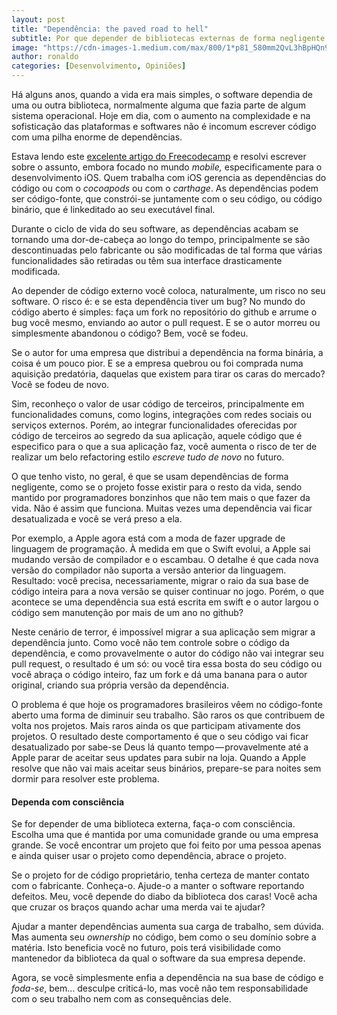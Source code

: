 ```yaml
---
layout: post
title: "Dependência: the paved road to hell"
subtitle: Por que depender de bibliotecas externas de forma negligente é ruim
image: "https://cdn-images-1.medium.com/max/800/1*p81_580mm2QvL3hBpHQn9A.jpeg"
author: ronaldo
categories: [Desenvolvimento, Opiniões]
---
```



Há alguns anos, quando a vida era mais simples, o software
dependia de uma ou outra biblioteca, normalmente alguma que fazia parte
de algum sistema operacional. Hoje em dia, com o aumento na complexidade
e na sofisticação das plataformas e softwares não é incomum escrever
código com uma pilha enorme de dependências.

Estava lendo este 
[excelente artigo do Freecodecamp](https://medium.freecodecamp.com/code-dependencies-are-the-devil-35ed28b556d#.75blw23sh)
e resolvi escrever sobre o assunto, embora focado no mundo *mobile,*
especificamente para o desenvolvimento iOS. Quem trabalha com iOS gerencia as
dependências do código ou com o *cocoapods* ou com o *carthage*. As dependências
podem ser código-fonte, que constrói-se juntamente com o seu código, ou código
binário, que é linkeditado ao seu executável final.

Durante o ciclo de vida do seu software, as dependências acabam se tornando uma
dor-de-cabeça ao longo do tempo, principalmente se são descontinuadas pelo
fabricante ou são modificadas de tal forma que várias funcionalidades são
retiradas ou têm sua interface drasticamente modificada.

Ao depender de código externo você coloca, naturalmente, um risco no seu
software. O risco é: e se esta dependência tiver um bug? No mundo do código
aberto é simples: faça um fork no repositório do github e arrume o bug você
mesmo, enviando ao autor o pull request. E se o autor morreu ou simplesmente
abandonou o código? Bem, você se fodeu.

Se o autor for uma empresa que distribui a dependência na forma binária, a coisa
é um pouco pior. E se a empresa quebrou ou foi comprada numa aquisição
predatória, daquelas que existem para tirar os caras do mercado? Você se fodeu
de novo.

Sim, reconheço o valor de usar código de terceiros, principalmente em
funcionalidades comuns, como logins, integrações com redes sociais ou serviços
externos. Porém, ao integrar funcionalidades oferecidas por código de terceiros
ao segredo da sua aplicação, aquele código que é especifico para o que a sua
aplicação faz, você aumenta o risco de ter de realizar um belo refactoring
estilo *escreve tudo de novo* no futuro.

O que tenho visto, no geral, é que se usam dependências de forma negligente,
como se o projeto fosse existir para o resto da vida, sendo mantido por
programadores bonzinhos que não tem mais o que fazer da vida. Não é assim que
funciona. Muitas vezes uma dependência vai ficar desatualizada e você se verá
preso a ela.

Por exemplo, a Apple agora está com a moda de fazer upgrade de linguagem de
programação. À medida em que o Swift evolui, a Apple sai mudando versão de
compilador e o escambau. O detalhe é que cada nova versão do compilador não
suporta a versão anterior da linguagem. Resultado: você precisa,
necessariamente, migrar o raio da sua base de código inteira para a nova versão
se quiser continuar no jogo. Porém, o que acontece se uma dependência sua está
escrita em swift e o autor largou o código sem manutenção por mais de um ano no
github?

Neste cenário de terror, é impossível migrar a sua aplicação sem migrar a
dependência junto. Como você não tem controle sobre o código da dependência, e
como provavelmente o autor do código não vai integrar seu pull request, o
resultado é um só: ou você tira essa bosta do seu código ou você abraça o código
inteiro, faz um fork e dá uma banana para o autor original, criando sua própria
versão da dependência.

O problema é que hoje os programadores brasileiros vêem no código-fonte aberto
uma forma de diminuir seu trabalho. São raros os que contribuem de volta nos
projetos. Mais raros ainda os que participam ativamente dos projetos. O
resultado deste comportamento é que o seu código vai ficar desatualizado por
sabe-se Deus lá quanto tempo — provavelmente até a Apple parar de aceitar seus
updates para subir na loja. Quando a Apple resolve que não vai mais aceitar seus
binários, prepare-se para noites sem dormir para resolver este problema.

#### Dependa com consciência

Se for depender de uma biblioteca externa, faça-o com consciência. Escolha uma
que é mantida por uma comunidade grande ou uma empresa grande. Se você encontrar
um projeto que foi feito por uma pessoa apenas e ainda quiser usar o projeto
como dependência, abrace o projeto.

Se o projeto for de código proprietário, tenha certeza de manter contato com o
fabricante. Conheça-o. Ajude-o a manter o software reportando defeitos. Meu,
você depende do diabo da biblioteca dos caras! Você acha que cruzar os braços
quando achar uma merda vai te ajudar?

Ajudar a manter dependências aumenta sua carga de trabalho, sem dúvida. Mas
aumenta seu *ownership* no código, bem como o seu domínio sobre a matéria. Isto
beneficia você no futuro, pois terá visibilidade como mantenedor da biblioteca
da qual o software da sua empresa depende.

Agora, se você simplesmente enfia a dependência na sua base de código e
*foda-se*, bem… desculpe criticá-lo, mas você não tem responsabilidade com o seu
trabalho nem com as consequências dele.
